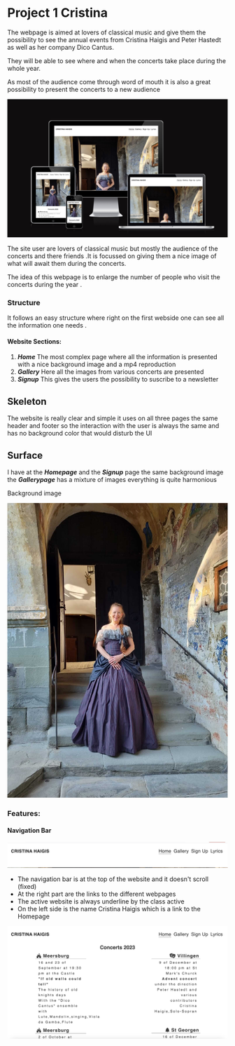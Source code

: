 # Project 1 Cristina

The webpage is aimed at lovers of classical music and give them the possibility
to see the annual events from Cristina Haigis and Peter Hastedt as
well as her company Dico Cantus.

They will be able to see where and when the concerts take place during the
whole year.

As most of the audience come through word of mouth it is also a great possibility
to present the concerts to a new audience

![Responsive website](assets/images/responsivewebsite.jpg)

The site user are lovers of classical music but mostly the audience of the
concerts and there friends .It is focussed
on giving them a nice image of what will await them during the concerts.

The idea of this webpage is to enlarge the number of people who visit
the concerts during the year .

### Structure

It follows an easy structure where right on the first webside one can see all
the information one needs .

#### Website Sections:

1. **_Home_** The most complex page where all the information is presented
   with a nice background image and a mp4 reproduction
2. **_Gallery_** Here all the images from various concerts are presented
3. **_Signup_** This gives the users the possibility to suscribe to a newsletter

## Skeleton

The website is really clear and simple it uses on all three pages the same
header and footer so the interaction with the user is always the same and has
no background color that would disturb the UI

## Surface

I have at the **_Homepage_** and the **_Signup_** page the same background image
the **_Gallerypage_** has a mixture of images everything is quite
harmonious

Background image

![Cristina Haigis](assets/images/cristina1.jpg)

### Features:

#### Navigation Bar

![Header Nav bar](assets/images/header.jpg)

- The navigation bar is at the top of the website and it doesn't scroll (fixed)
- At the right part are the links to the different webpages
- The active website is always underline by the class active
- On the left side is the name Cristina Haigis which is a link to the Homepage

![Mainpart](assets/images/main1indexhtml.jpg)

